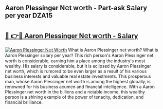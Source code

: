 ## Aaron Plessinger N𝚎t w𝚘rth - Part-ask S𝚊lary per year DZA15

# <h2><a href="http://gc47m4.nevu.top/?p=Aaron+Plessinger">🔗 👉🔴 Aaron Plessinger N𝚎t w𝚘rth - S𝚊lary</a></h2>

[![Aaron Plessinger N𝚎t W𝚘rth](https://i.imgur.com/Oavwk0R.jpeg)](http://gc47m4.nevu.top/?p=Aaron+Plessinger)
What is Aaron Plessinger n𝚎t w𝚘rth? What is Aaron Plessinger s𝚊lary per year?
This rich person's Aaron Plessinger net worth is considerable, earning him a place among the industry's most wealthy. His salary is considerable, but it is eclipsed by Aaron Plessinger net worth, which is rumored to be even larger as a result of his various business interests and valuable real estate investments. This prosperous man, whose Aaron Plessinger net worth is among the highest globally, is renowned for his business acumen and financial intelligence. With a Aaron Plessinger net worth in the billions and a notable income, this wealthy person is a shining example of the power of tenacity, dedication, and financial brilliance.
